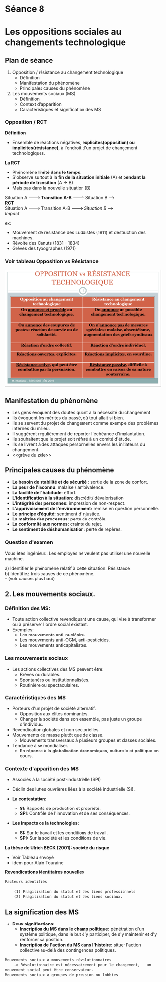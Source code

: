 # Séance 8
# Les oppositions sociales au changements technologique


## Plan de séance
1. Opposition / résistance au changement technologique
    - Définition
    - Manifestation du phénomène 
    - Principales causes du phénomène
2. Les mouvements sociaux (MS)
    - Définition
    - Context d'apparition
    - Caractéristiques et signification des MS


### Opposition  / RCT
**Définition**
- Ensemble de réactions négatives, **explicites(opposition) ou implicites(résistance)**, à l'endroit d'un projet de changement technologiques.

**La RCT**
- Phénomène **limité dans le temps**.
- S'observe surtout à la **fin de la situation initiale** (A) et **pendant la période de transition** (A -> B)
- Mais pas dans la nouvelle situation (B) <br>

Situation A ---> **Transition A-B** ---> Situation B --> <br>
**RCT** <br>
Situation A ---> Transition A-B ---> *Situation B* --> <br>
*Impact* <br>

ex:
- Mouvement de résistance des Luddistes (1811) et destruction des machines.
- Révolte des Canuts (1831 - 1834)
- Grèves des typographes (1971)

### Voir tableau Opposition vs Résistance
![alt text](./assets/oppVsRes.PNG "Logo Title Text 1")

## Manifestation du phénomène
- Les gens évoquent des doutes quant à la nécessité du changement
- Ils évoquent les mérites du passé, où tout allait si bien.
- Ils se servent du projet de changement comme exemple des problèmes internes du milieu.
- Il suggèrent régulièrement de reporter l'échéance d'implantation.
- Ils souhaitent que le projet soit référé à un comité d'étude.
- Ils se livrent à des attaques personnelles envers les initiateurs du changement.
- <<grève du zèle>>

## Principales causes du phénomène
- **Le besoin de stabilité et de sécurité** : sortie de la zone de confort.
- **La peur de l'inconnu**: malaise / ambivalence.
- **La facilité de l'habitude**: effort.
- **L'identification à la situation**: discrédit/ dévalorisation.
- **L'intégrité des personnes:** impression de non-respect.
- **L'apprivoisement de l'environnement:** remise en question personnelle.
- **Le principe d'équité:** sentiment d'injustice.
- **La maîtrise des processus:** perte de contrôle.
- **La conformité aux normes:** crainte du rejet.
- **Le sentiment de déshumanisation:** perte de repères.

### Question d'examen
Vous êtes ingénieur.. Les employés ne veulent pas utiliser une nouvelle machine.

a) Identifier le phénomène relatif à cette situation: Résistance <br>
b) Identifiez trois causes de ce phénomène. <br>
    - (voir causes plus haut)

## 2. Les mouvements sociaux.

### Définition des MS:
- Toute action collective revendiquant une cause, qui vise à transformer ou à préserver l'ordre social existant.
- Exemples:
    - Les mouvements anti-nucléaire.
    - Les mouvements anti-OGM, anti-pesticides.
    - Les mouvements anticapitalistes.
### Les mouvements sociaux
- Les actions collectives des MS peuvent être:
    - Brèves ou durables.
    - Spontanées ou institutionnalisées.
    - Routinière ou spectaculaires.

### Caractéristiques des MS
- Porteurs d'un projet de société alternatif.
    - Opposition aux élites dominantes.
    - Changer la société dans son ensemble, pas juste un groupe d'individus.
- Revendication globales et non sectorielles.
- Mouvements de masse plutôt que de classe.
    - Mouvements transversaux à plusieurs groupes et classes sociales.
- Tendance à se mondialiser.
    - En réponse à la globalisation économiques, culturelle et politique en cours.

### Contexte d'apparition des MS
- Associés à la société post-industrielle (SPI)
- Déclin des luttes ouvrières liées à la société industrielle (SI).

- **La contestation:**
    - **SI**: Rapports de production et propriété.
    - **SPI**: Contrôle de l'innovation et de ses conséquences.
- **Les impacts de la technologies:**
    - **SI:** Sur le travail et les conditions de travail.
    - **SPI:** Sur la société et les conditions de vie.

**La thèse de Ulrich BECK (2001): société du risque**
- Voir Tableau envoyé 
- idem pour Alain Touraine

**Revendications identitaires nouvelles**
```
Facteurs identifiés 

    (1) Fragilisation du statut et des liens professionnels 
    (2) Fragilisation du statut et des liens sociaux.
```
## La signification des MS

- **Deux significations:**
    - **Inscription du MS dans le champ politique:** pénétration d'un système politique, dans le but d'y participer, de s'y maintenir et d'y renforcer sa position.
    - **Inscription de l'action du MS dans l'histoire:** situer l'action collective au-delà des contingences politiques.
```
Mouvements sociaux ≠ mouvements révolutionnaires
    -> Révolutionnaire est nécessairement pour le changement,   un mouvement social peut être conservateur.
Mouvements sociaux ≠ groupes de pression ou lobbies
```


